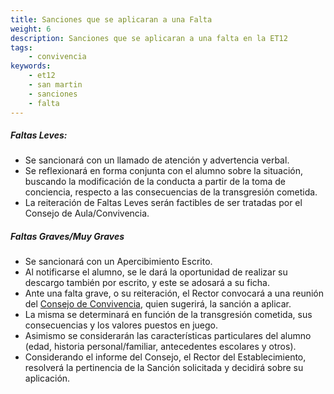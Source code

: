 ```yaml
---
title: Sanciones que se aplicaran a una Falta
weight: 6
description: Sanciones que se aplicaran a una falta en la ET12
tags:
    - convivencia
keywords:
    - et12
    - san martin
    - sanciones
    - falta
---
```



##### **Faltas Leves:** ##### 

- Se sancionará con un llamado de atención y advertencia verbal.
- Se reflexionará en forma conjunta con el alumno sobre la situación, buscando la modificación de la conducta a partir de la toma de conciencia, respecto a las consecuencias de la transgresión cometida.
- La reiteración de Faltas Leves serán factibles de ser tratadas por el Consejo de Aula/Convivencia.

##### **Faltas Graves/Muy Graves** #####

- Se sancionará con un Apercibimiento Escrito.
- Al notificarse el alumno, se le dará la oportunidad de realizar su descargo también por escrito, y este se adosará a su ficha.
- Ante una falta grave, o su reiteración, el Rector convocará a una reunión del [Consejo de Convivencia](./consejos.md), quien sugerirá, la sanción a aplicar.
- La misma se determinará en función de la transgresión cometida, sus consecuencias y los valores puestos en juego.
- Asimismo se considerarán las características particulares del alumno (edad, historia personal/familiar, antecedentes escolares y otros).
- Considerando el informe del Consejo, el Rector del Establecimiento, resolverá la pertinencia de la Sanción solicitada y decidirá sobre su aplicación.